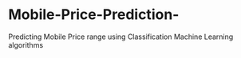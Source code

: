 # Mobile-Price-Prediction-
Predicting Mobile Price range using Classification Machine Learning algorithms
